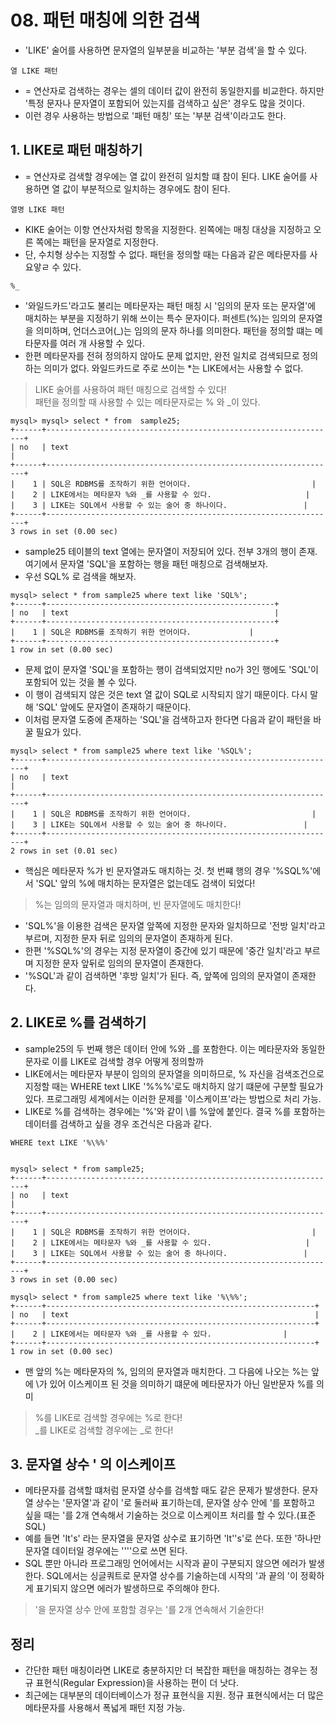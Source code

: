 # 08. 패턴 매칭에 의한 검색
- 'LIKE' 술어를 사용하면 문자열의 일부분을 비교하는 '부분 검색'을 할 수 있다.
```text
열 LIKE 패턴
```
- = 연산자로 검색하는 경우는 셀의 데이터 값이 완전히 동일한지를 비교한다. 하지만 '특정 문자나 문자열이 포함되어 있는지를 검색하고 싶은' 경우도 많을 것이다.
- 이런 경우 사용하는 방법으로 '패턴 매칭' 또는 '부분 검색'이라고도 한다.

## 1. LIKE로 패턴 매칭하기
- = 연산자로 검색할 경우에는 열 값이 완전히 일치할 떄 참이 된다. LIKE 술어를 사용하면 열 값이 부분적으로 일치하는 경우에도 참이 된다.
```text
열명 LIKE 패턴
```
- KIKE 술어는 이항 연산자처럼 항목을 지정한다. 왼쪽에는 매칭 대상을 지정하고 오른 쪽에는 패턴을 문자열로 지정한다.
- 단, 수치형 상수는 지정할 수 없다. 패턴을 정의할 때는 다음과 같은 메타문자를 사요앟ㄹ 수 있다.
```text
%_
```
- '와일드카드'라고도 불리는 메타문자는 패턴 매칭 시 '임의의 문자 또는 문자열'에 매치하는 부분을 지정하기 위해 쓰이는 특수 문자이다. 퍼센트(%)는 임의의 문자열을
의미하며, 언더스코어(_)는 임의의 문자 하나를 의미한다. 패턴을 정의할 떄는 메타문자를 여러 개 사용할 수 있다.
- 한편 메타문자를 전혀 정의하지 않아도 문제 없지만, 완전 일치로 검색되므로 정의하는 의미가 없다. 와일드카드로 주로 쓰이는 *는 LIKE에서는 사용할 수 없다.
> LIKE 술어를 사용하여 패턴 매칭으로 검색할 수 있다!<br>
> 패턴을 정의할 때 사용할 수 있는 메타문자로는 % 와 _이 있다.
```text
mysql> mysql> select * from  sample25;
+------+-----------------------------------------------------------------+
| no   | text                                                            |
+------+-----------------------------------------------------------------+
|    1 | SQL은 RDBMS를 조작하기 위한 언어이다.                           |
|    2 | LIKE에서는 메타문자 %와 _를 사용할 수 있다.                     |
|    3 | LIKE는 SQL에서 사용할 수 있는 술어 중 하나이다.                 |
+------+-----------------------------------------------------------------+
3 rows in set (0.00 sec)
```
- sample25 테이블의 text 열에는 문자열이 저장되어 있다. 전부 3개의 행이 존재. 여기에서 문자열 'SQL'을 포함하는 행을 패턴 매칭으로 검색해보자.
- 우선 SQL% 로 검색을 해보자.
```text
mysql> select * from sample25 where text like 'SQL%';
+------+---------------------------------------------------+
| no   | text                                              |
+------+---------------------------------------------------+
|    1 | SQL은 RDBMS를 조작하기 위한 언어이다.             |
+------+---------------------------------------------------+
1 row in set (0.00 sec)
```
- 문제 없이 문자열 'SQL'을 포함하는 행이 검색되었지만 no가 3인 행에도 'SQL'이 포함되어 있는 것을 볼 수 있다. 
- 이 행이 검색되지 않은 것은 text 열 값이 SQL로 시작되지 않기 때문이다. 다시 말해 'SQL' 앞에도 문자열이 존재하기 때문이다.
- 이처럼 문자열 도중에 존재하는 'SQL'을 검색하고자 한다면 다음과 같이 패턴을 바꿀 필요가 있다.
```text
mysql> select * from sample25 where text like '%SQL%';
+------+-----------------------------------------------------------------+
| no   | text                                                            |
+------+-----------------------------------------------------------------+
|    1 | SQL은 RDBMS를 조작하기 위한 언어이다.                           |
|    3 | LIKE는 SQL에서 사용할 수 있는 술어 중 하나이다.                 |
+------+-----------------------------------------------------------------+
2 rows in set (0.01 sec)
```
- 핵심은 메타문자 %가 빈 문자열과도 매치하는 것. 첫 번쨰 행의 경우 '%SQL%'에서 'SQL' 앞의 %에 매치하는 문자열은 없는데도 검색이 되었다!
> %는 임의의 문자열과 매치하며, 빈 문자열에도 매치한다!
- 'SQL%'을 이용한 검색은 문자열 앞쪽에 지정한 문자와 일치하므로 '전방 일치'라고 부르며, 지정한 문자 뒤로 임의의 문자열이 존재하게 된다. 
- 한편 '%SQL%'의 경우는 지정 문자열이 중간에 있기 때문에 '중간 일치'라고 부르며 지정한 문자 앞뒤로 임의의 문자열이 존재한다.
- '%SQL'과 같이 검색하면 '후방 일치'가 된다. 즉, 앞쪽에 임의의 문자열이 존재한다.

## 2. LIKE로 %를 검색하기
- sample25의 두 번째 행은 데이터 안에 %와 _를 포함한다. 이는 메타문자와 동일한 문자로 이를 LIKE로 검색할 경우 어떻게 정의할까
- LIKE에서는 메타문자 부분이 임의의 문자열을 의미하므로, % 자신을 검색조건으로 지정할 때는 WHERE text LIKE '%%%'로도 매치하지 않기 떄문에 구분할
필요가 있다. 프로그래밍 세계에서는 이러한 문제를 '이스케이프'라는 방법으로 처리 가능.
- LIKE로 %를 검색하는 경우에는 '\%'와 같이 \를 %앞에 붙인다. 결국 %를 포함하는 데이터를 검색하고 싶을 경우 조건식은 다음과 같다.
```text
WHERE text LIKE '%\%%'
```
```text

mysql> select * from sample25;
+------+-----------------------------------------------------------------+
| no   | text                                                            |
+------+-----------------------------------------------------------------+
|    1 | SQL은 RDBMS를 조작하기 위한 언어이다.                           |
|    2 | LIKE에서는 메타문자 %와 _를 사용할 수 있다.                     |
|    3 | LIKE는 SQL에서 사용할 수 있는 술어 중 하나이다.                 |
+------+-----------------------------------------------------------------+
3 rows in set (0.00 sec)

mysql> select * from sample25 where text like '%\%%';
+------+------------------------------------------------------------+
| no   | text                                                       |
+------+------------------------------------------------------------+
|    2 | LIKE에서는 메타문자 %와 _를 사용할 수 있다.                |
+------+------------------------------------------------------------+
1 row in set (0.00 sec)
```
- 맨 앞의 %는 메타문자의 %, 임의의 문자열과 매치한다. 그 다음에 나오는 %는 앞에 \가 있어 이스케이프 된 것을 의미하기 떄문에 메타문자가 아닌 일반문자 %를 의미
> %를 LIKE로 검색할 경우에는 \%로 한다! <br>
> _를 LIKE로 검색할 경우에는 \_로 한다!

## 3. 문자열 상수 ' 의 이스케이프
- 메타문자를 검색할 떄처럼 문자열 상수를 검색할 때도 같은 문제가 발생한다. 문자열 상수는 '문자열'과 같이 '로 둘러싸 표기하는데, 문자열 상수 안에 '를 포함하고
싶을 때는 '를 2개 연속해서 기술하는 것으로 이스케이프 처리를 할 수 있다.(표준 SQL)
- 예를 들면 'It's' 라는 문자열을 문자열 상수로 표기하면 'It''s'로 쓴다. 또한 '하나만 문자열 데이터일 경우에는 ''''으로 쓰면 된다.
- SQL 뿐만 아니라 프로그래밍 언어에서는 시작과 끝이 구분되지 않으면 에러가 발생한다. SQL에서는 싱글쿼트로 문자열 상수를 기술하는데 시작의 '과 끝의 '이 
정확하게 표기되지 않으면 에러가 발생하므로 주의해야 한다.
> '을 문자열 상수 안에 포함할 경우는 '를 2개 연속해서 기술한다!

## 정리
- 간단한 패턴 매칭이라면 LIKE로 충분하지만 더 복잡한 패턴을 매칭하는 경우는 정규 표현식(Regular Expression)을 사용하는 편이 더 낫다.
- 최근에는 대부분의 데이터베이스가 정규 표현식을 지원. 정규 표현식에서는 더 많은 메타문자를 사용해서 폭넓게 패턴 지정 가능.
